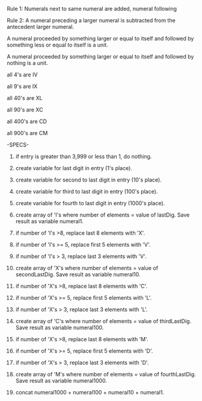 Rule 1:
Numerals next to same numeral are added, numeral following

Rule 2:
A numeral preceding a larger numeral is subtracted from the antecedent larger numeral.

A numeral proceeded by something larger or equal to itself and followed by something less or equal to itself is a unit.

A numeral proceeded by something larger or equal to itself and followed by nothing is a unit.

all 4's are IV

all 9's are IX

all 40's are XL

all 90's are XC

all 400's are CD

all 900's are CM

-SPECS-
1) if entry is greater than 3,999 or less than 1, do nothing.

2) create variable for last digit in entry (1's place).

3) create variable for second to last digit in entry (10's place).

4) create variable for third to last digit in entry (100's place).

5) create variable for fourth to last digit in entry (1000's place).

6) create array of 'I's where number of elements = value of lastDig.
 Save result as variable numeral1.
 
7) if number of 'I's >8, replace last 8 elements with 'X'.

8) if number of 'I's >= 5, replace first 5 elements with 'V'.

9) if number of 'I's > 3, replace last 3 elements with 'V'.

10) create array of 'X's where number of elements = value of secondLastDig. Save result as variable numeral10.

11) if number of 'X's >8, replace last 8 elements with 'C'.

12) if number of 'X's >= 5, replace first 5 elements with 'L'.

13) if number of 'X's > 3, replace last 3 elements with 'L'.

14) create array of 'C's where number of elements = value of thirdLastDig. Save result as variable numeral100.

15) if number of 'X's >8, replace last 8 elements with 'M'.

16) if number of 'X's >= 5, replace first 5 elements with 'D'.

17) if number of 'X's > 3, replace last 3 elements with 'D'.

18) create array of 'M's where number of elements = value of fourthLastDig. Save result as variable numeral1000.

19) concat numeral1000 + numeral100 + numeral10 + numeral1.
